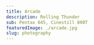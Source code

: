 ```yaml
---
title: Arcade
description: Rolling Thunder
sub: Pentax 645, Cinestill 800T
featuredImage: ./arcade.jpg
slug: photography
---
```

